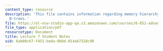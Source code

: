 ```yaml
---
content_type: resource
description: 'This file contains information regarding memory hierarchy: models, cache-oblivious
  B-trees.'
file: https://ol-ocw-studio-app-qa.s3.amazonaws.com/courses/6-851-advanced-data-structures-spring-2012/6ab00c67f451beda0bbd014ab7328c98_MIT6_851S12_L7.pdf
file_type: application/pdf
resourcetype: Document
title: Lecture 7 Student Notes
uid: 6ab00c67-f451-beda-0bbd-014ab7328c98
---
```


